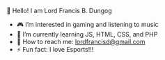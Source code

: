 👋 Hello! I am Lord Francis B. Dungog

- 🎮 I’m interested in gaming and listening to music
- 🌱 I’m currently learning JS, HTML, CSS, and PHP
- 🤝 How to reach me: lordfrancisd@gmail.com
- ⚡ Fun fact: I love Esports!!!

<!---
Franki69420/Franki69420 is a ✨ special ✨ repository because its `README.md` (this file) appears on your GitHub profile.
You can click the Preview link to take a look at your changes.
--->
